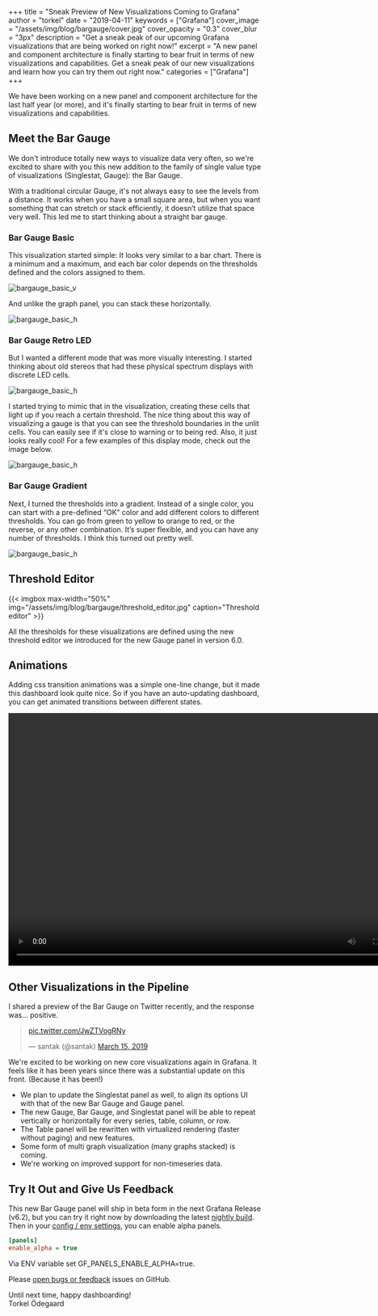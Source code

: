 +++
title = "Sneak Preview of New Visualizations Coming to Grafana"
author = "torkel"
date = "2019-04-11"
keywords = ["Grafana"]
cover_image = "/assets/img/blog/bargauge/cover.jpg"
cover_opacity = "0.3"
cover_blur = "3px"
description = "Get a sneak peak of our upcoming Grafana visualizations that are being worked on right now!"
excerpt = "A new panel and component architecture is finally starting to bear fruit in terms of new visualizations and capabilities. Get a sneak peak of our new visualizations and learn how you can try them out right now."
categories = ["Grafana"]
+++

We have been working on a new panel and component architecture for the last half year (or more), and it's finally starting to bear fruit in terms of new visualizations and capabilities.

## Meet the Bar Gauge

We don't introduce totally new ways to visualize data very often, so we're excited to share with you this new addition to the family of single value type of visualizations (Singlestat, Gauge): the Bar Gauge.

With a traditional circular Gauge, it's not always easy to see the levels from a distance. It works when you have a small square area, but when you want something that can stretch or stack efficiently, it doesn’t utilize that space very well. This led me to start thinking about a straight bar gauge.

### Bar Gauge Basic

This visualization started simple: It looks very similar to a bar chart. There is a minimum and a maximum, and each bar color depends on the thresholds defined and the colors assigned to them.

![bargauge_basic_v](/assets/img/blog/bargauge/basic_v.png)

And unlike the graph panel, you can stack these horizontally.

![bargauge_basic_h](/assets/img/blog/bargauge/basic_h.png)

### Bar Gauge Retro LED

But I wanted a different mode that was more visually interesting. I started thinking about old stereos that had these physical spectrum displays with discrete LED cells.

![bargauge_basic_h](/assets/img/blog/bargauge/inspiration.jpg)

I started trying to mimic that in the visualization, creating these cells that light up if you reach a certain threshold. The nice thing about this way of visualizing a gauge is that you can see the threshold boundaries in the unlit cells. You can easily see if it's close to warning or to being red. Also, it just looks really cool! For a few examples of this display mode, check out the image below.

![bargauge_basic_h](/assets/img/blog/bargauge/bar_gauge_retro_led.jpg)

### Bar Gauge Gradient

Next, I turned the thresholds into a gradient. Instead of a single color, you can start with a pre-defined “OK” color and add different colors to different thresholds. You can go from green to yellow to orange to red, or the reverse, or any other combination. It’s super flexible, and you can have any number of thresholds. I think this turned out pretty well.

![bargauge_basic_h](/assets/img/blog/bargauge/gradient.jpg)

## Threshold Editor

{{< imgbox max-width="50%" img="/assets/img/blog/bargauge/threshold_editor.jpg" caption="Threshold editor" >}}

All the thresholds for these visualizations are defined using the new threshold editor we introduced
for the new Gauge panel in version 6.0.

<div class="clearfix"></div>

## Animations

Adding css transition animations was a simple one-line change, but it made this dashboard look quite nice. So if you have an auto-updating dashboard, you can get animated transitions between different states.

<video width="800" height="500" controls>
  <source src="/assets/img/blog/bargauge/bargauge_anim.mp4" type="video/mp4">
  Your browser does not support the video tag.
</video>

## Other Visualizations in the Pipeline

I shared a preview of the Bar Gauge on Twitter recently, and the response was... positive.

<blockquote class="twitter-tweet" data-lang="en"><p lang="und" dir="ltr"> <a href="https://t.co/JwZTVogRNy">pic.twitter.com/JwZTVogRNy</a></p>&mdash; santak (@santak) <a href="https://twitter.com/santak/status/1106695407277473792?ref_src=twsrc%5Etfw">March 15, 2019</a></blockquote>
<script async src="https://platform.twitter.com/widgets.js" charset="utf-8"></script>

We're excited to be working on new core visualizations again in Grafana. It feels like it has been years since there was a substantial update on this front. (Because it has been!)

- We plan to update the Singlestat panel as well, to align its options UI with that of the new Bar Gauge and Gauge panel.
- The new Gauge, Bar Gauge, and Singlestat panel will be able to repeat vertically or horizontally for every series, table, column, or row.
- The Table panel will be rewritten with virtualized rendering (faster without paging) and new features.
- Some form of multi graph visualization (many graphs stacked) is coming.
- We're working on improved support for non-timeseries data.

## Try It Out and Give Us Feedback

This new Bar Gauge panel will ship in beta form in the next Grafana Release (v6.2), but you can try it right now by downloading the latest [nightly build](https://grafana.com/grafana/download/nightly). Then in your [config / env settings](https://grafana.com/docs/installation/configuration/), you can enable alpha panels.

```ini
[panels]
enable_alpha = true
```

Via ENV variable set GF_PANELS_ENABLE_ALPHA=true.

Please [open bugs or feedback](https://github.com/grafana/grafana/issues/new/choose) issues on GitHub.

Until next time, happy dashboarding!<br>
Torkel Ödegaard<br>
